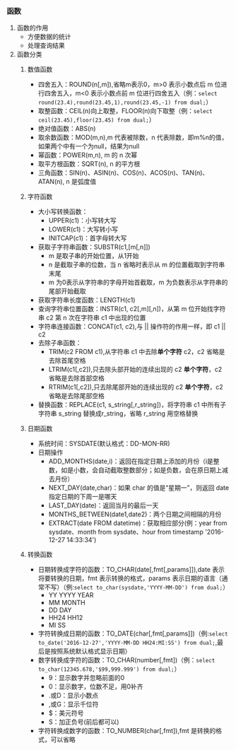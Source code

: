 ### 函数
1. 函数的作用
	* 方便数据的统计
	* 处理查询结果
2. 函数分类
	1. 数值函数
		* 四舍五入：ROUND(n[,m]),省略m表示0，m>0 表示小数点后 m 位进行四舍五入，m<0 表示小数点前 m 位进行四舍五入（例：`select round(23.4),round(23.45,1),round(23.45,-1) from dual;`）
		* 取整函数：CEIL(n)向上取整，FLOOR(n)向下取整（例：`select ceil(23.45),floor(23.45) from dual;`）
		* 绝对值函数：ABS(n)
		* 取余数函数：MOD(m,n),m 代表被除数，n 代表除数，即m%n的值，如果两个中有一个为null，结果为null
		* 幂函数：POWER(m,n), m 的 n 次幂
		* 取平方根函数：SQRT(n), n 的平方根
		* 三角函数：SIN(n)、ASIN(n)、COS(n)、ACOS(n)、TAN(n)、ATAN(n), n 是弧度值

	2. 字符函数
		* 大小写转换函数：
			 * UPPER(c1)：小写转大写
			 * LOWER(c1)：大写转小写
			 * INITCAP(c1)：首字母转大写
		* 获取子字符串函数：SUBSTR(c1,[m[,n]])
			 * m 是取子串的开始位置，从1开始
			 * n 是截取子串的位数，当 n 省略时表示从 m 的位置截取到字符串末尾
			 * m 为0表示从字符串的字母开始首截取，m 为负数表示从字符串的尾部开始截取
		* 获取字符串长度函数：LENGTH(c1)
		* 查询字符串位置函数：INSTR(c1, c2[,m][,n])，从第 m 位开始找字符串 c2 第 n 次在字符串 c1 中出现的位置
		* 字符串连接函数：CONCAT(c1, c2),与 || 操作符的作用一样，即 c1 || c2
		* 去除子串函数：
			* TRIM(c2 FROM c1),从字符串 c1 中去除**单个字符** c2，c2 省略是去除首尾空格
			* LTRIM(c1[,c2]),只去除头部开始的连续出现的 c2 **单个字符**，c2 省略是去除首部空格
			* RTRIM(c1[,c2]),只去除尾部开始的连续出现的 c2 **单个字符**，c2 省略是去除尾部空格
		* 替换函数：REPLACE(c1, s_string[,r_string])，将字符串 c1 中所有子字符串 s_string 替换成r_string，省略 r_string 用空格替换

	3. 日期函数
		* 系统时间：SYSDATE(默认格式：DD-MON-RR)
		* 日期操作
			* ADD_MONTHS(date,i)：返回在指定日期上添加的月份（i是整数，如是小数，会自动截取整数部分；如是负数，会在原日期上减去月份）
			* NEXT_DAY(date,char)：如果 char 的值是“星期一”，则返回 date 指定日期的下周一是哪天
			* LAST_DAY(date)：返回当月的最后一天
			* MONTHS_BETWEEN(date1,date2)：两个日期之间相隔的月份
			* EXTRACT(date FROM datetime)：获取相应部分(例：year from sysdate、month from sysdate、hour from timestamp '2016-12-27 14:33:34')

	4. 转换函数
		* 日期转换成字符的函数：TO_CHAR(date[,fmt[,params]]),date 表示将要转换的日期，fmt 表示转换的格式，params 表示日期的语言（通常不写）（例:`select to_char(sysdate,'YYYY-MM-DD') from dual;`）
			* YY YYYY YEAR
			* MM MONTH
			* DD DAY
			* HH24 HH12
			* MI SS
		* 字符转换成日期的函数：TO_DATE(char[,fmt[,params]])（例:`select to_date('2016-12-27','YYYY-MM-DD HH24:MI:SS') from dual;`,最后是按照系统默认格式显示日期）
		* 数字转换成字符的函数：TO_CHAR(number[,fmt])（例：`select to_char(12345.678,'$99,999.999') from dual;`）
			* 9：显示数字并忽略前面的0
			* 0：显示数字，位数不足，用0补齐
			* .或D：显示小数点
			* ,或G：显示千位符
			* $：美元符号
			* S：加正负号(前后都可以) 
		* 字符转换成数字的函数：TO_NUMBER(char[,fmt]),fmt 是转换的格式，可以省略
